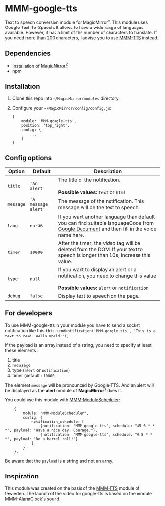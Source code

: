 # MMM-google-tts
Text to speech conversion module for MagicMirror². This module uses Google Text-To-Speech. It allows to have a wide range of languages available. However, it has a limit of the number of characters to translate. If you need more than 200 characters, I advise you to use [MMM-TTS](https://github.com/fewieden/MMM-TTS) instead.

## Dependencies

* Installation of [MagicMirror<sup>2</sup>](https://github.com/MichMich/MagicMirror)
* npm

## Installation

1. Clone this repo into `~/MagicMirror/modules` directory.
1. Configure your `~/MagicMirror/config/config.js`:

    ```
    {
        module: 'MMM-google-tts',
        position: 'top_right',
        config: {
            ...
        }
    }
    ```
## Config options

| **Option** | **Default** | **Description** |
| --- | --- | --- |
| `title` | `'An alert'` | The title of the notification. <br><br> **Possible values:** `text` or `html`
| `message` | `'A message alert'` | The message of the notification. This message will be the text to speech.
| `lang` | `en-GB` | If you want another language than default you can find suitable languageCode from [Google Document](https://cloud.google.com/speech/docs/languages) and then fill in the voice name here. |
| `timer` | `10000` | After the timer, the _video_ tag will be deleted from the DOM. If your text to speech is longer than 10s, increase this value. |
| `type` | `null` | If you want to display an alert or a notification, you need to change this value <br><br> **Possible values:** `alert` or `notification`
| `debug` | `false` | Display text to speech on the page. |

## For developers

To use MMM-google-tts in your module you have to send a socket notification like this `this.sendNotification('MMM-google-tts', 'This is a text to read. Hello World!');`.

If the payload is an array instead of a string, you need to specify at least these elements :
1. title
1. message
1. type (`alert` or `notification`)
1. timer (default : `10000`)

The element `message` will be pronounced by Google-TTS. And an alert will be displayed as the **alert** module of **MagicMirror²** does it.

You could use this module with [MMM-ModuleScheduler](https://github.com/ianperrin/MMM-ModuleScheduler):
```
    {
        module: "MMM-ModuleScheduler",
        config: {
            notification_schedule: [
                {notification: "MMM-google-tts", schedule: "45 6 * * *", payload: "Have a nice day. Courage."},
                {notification: "MMM-google-tts", schedule: "0 8 * * *", payload: "Do a barrel roll!"}
            ]
        }
    },
```
Be aware that the ``payload`` is a string and not an array.

## Inspiration
This module was created on the basis of the [MMM-TTS](https://github.com/fewieden/MMM-TTS) module of fewieden. The launch of the video for google-tts is based on the module [MMM-AlarmClock](https://github.com/fewieden/MMM-AlarmClock/blob/master/MMM-AlarmClock.js#L285)'s sound.
